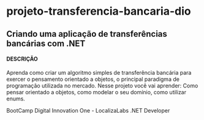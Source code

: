 # projeto-transferencia-bancaria-dio

## Criando uma aplicação de transferências bancárias com .NET
#### DESCRIÇÃO
Aprenda como criar um algoritmo simples de transferência bancária para exercer o pensamento orientado a objetos, o principal paradigma de programação utilizada no mercado. Nesse projeto você vai aprender: Como pensar orientado a objetos, como modelar o seu domínio, como utilizar enums.

BootCamp Digital Innovation One - LocalizaLabs .NET Developer
